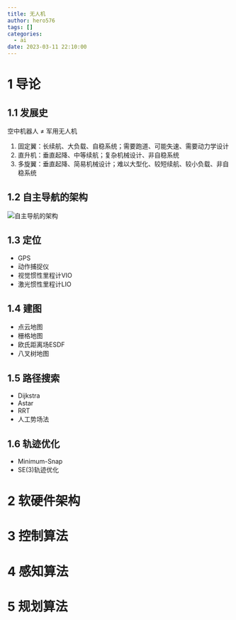 ```yaml
---
title: 无人机
author: hero576
tags: []
categories:
  - ai
date: 2023-03-11 22:10:00
---
```



# 1 导论
## 1.1 发展史
空中机器人 ≠ 军用无人机

1. 固定翼：长续航、大负载、自稳系统；需要跑道、可能失速、需要动力学设计
2. 直升机：垂直起降、中等续航；复杂机械设计、非自稳系统
3. 多旋翼：垂直起降、简易机械设计；难以大型化、较短续航、较小负载、非自稳系统


## 1.2 自主导航的架构

![自主导航的架构](/images/pasted-400.png)


## 1.3 定位
- GPS
- 动作捕捉仪
- 视觉惯性里程计VIO
- 激光惯性里程计LIO

## 1.4 建图
- 点云地图
- 栅格地图
- 欧氏距离场ESDF
- 八叉树地图

## 1.5 路径搜索
- Dijkstra
- Astar
- RRT
- 人工势场法

## 1.6 轨迹优化
- Minimum-Snap
- SE(3)轨迹优化





# 2 软硬件架构

# 3 控制算法


# 4 感知算法
 
# 5 规划算法


